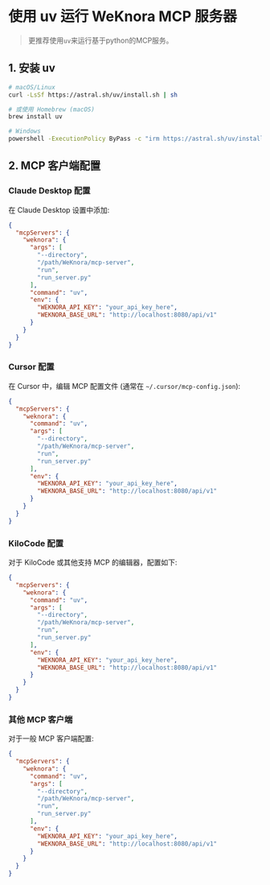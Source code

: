 # 使用 uv 运行 WeKnora MCP 服务器

> 更推荐使用`uv`来运行基于python的MCP服务。

## 1. 安装 uv

```bash
# macOS/Linux
curl -LsSf https://astral.sh/uv/install.sh | sh

# 或使用 Homebrew (macOS)
brew install uv

# Windows
powershell -ExecutionPolicy ByPass -c "irm https://astral.sh/uv/install.ps1 | iex"
```

## 2. MCP 客户端配置

### Claude Desktop 配置

在 Claude Desktop 设置中添加:

```json
{
  "mcpServers": {
    "weknora": {
      "args": [
        "--directory",
        "/path/WeKnora/mcp-server",
        "run",
        "run_server.py"
      ],
      "command": "uv",
      "env": {
        "WEKNORA_API_KEY": "your_api_key_here",
        "WEKNORA_BASE_URL": "http://localhost:8080/api/v1"
      }
    }
  }
}
```

### Cursor 配置

在 Cursor 中，编辑 MCP 配置文件 (通常在 `~/.cursor/mcp-config.json`):

```json
{
  "mcpServers": {
    "weknora": {
      "command": "uv",
      "args": [
        "--directory",
        "/path/WeKnora/mcp-server",
        "run",
        "run_server.py"
      ],
      "env": {
        "WEKNORA_API_KEY": "your_api_key_here",
        "WEKNORA_BASE_URL": "http://localhost:8080/api/v1"
      }
    }
  }
}
```

### KiloCode 配置

对于 KiloCode 或其他支持 MCP 的编辑器，配置如下:

```json
{
  "mcpServers": {
    "weknora": {
      "command": "uv",
      "args": [
        "--directory",
        "/path/WeKnora/mcp-server",
        "run",
        "run_server.py"
      ],
      "env": {
        "WEKNORA_API_KEY": "your_api_key_here",
        "WEKNORA_BASE_URL": "http://localhost:8080/api/v1"
      }
    }
  }
}
```

### 其他 MCP 客户端

对于一般 MCP 客户端配置:

```json
{
  "mcpServers": {
    "weknora": {
      "command": "uv",
      "args": [
        "--directory",
        "/path/WeKnora/mcp-server",
        "run",
        "run_server.py"
      ],
      "env": {
        "WEKNORA_API_KEY": "your_api_key_here",
        "WEKNORA_BASE_URL": "http://localhost:8080/api/v1"
      }
    }
  }
}
```
